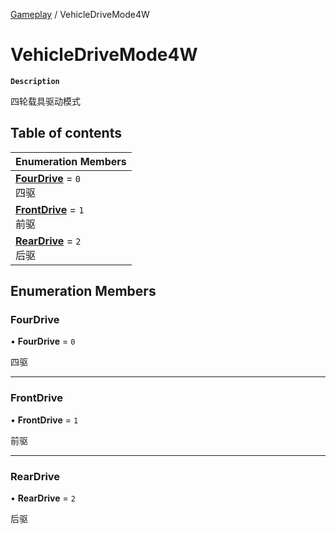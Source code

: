 [Gameplay](../modules/Gameplay.Gameplay.md) / VehicleDriveMode4W

# VehicleDriveMode4W <Badge type="tip" text="Enumeration" />

**`Description`**

四轮载具驱动模式

## Table of contents

| Enumeration Members |
| :-----|
| **[FourDrive](Gameplay.VehicleDriveMode4W.md#fourdrive)** = ``0`` <br> 四驱|
| **[FrontDrive](Gameplay.VehicleDriveMode4W.md#frontdrive)** = ``1`` <br> 前驱|
| **[RearDrive](Gameplay.VehicleDriveMode4W.md#reardrive)** = ``2`` <br> 后驱|

## Enumeration Members

### FourDrive

• **FourDrive** = ``0``

四驱

___

### FrontDrive

• **FrontDrive** = ``1``

前驱

___

### RearDrive

• **RearDrive** = ``2``

后驱
